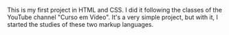 This is my first project in HTML and CSS.
I did it following the classes of the YouTube channel "Curso em Vídeo".
It's a very simple project, but with it, I started the studies of these two markup languages.